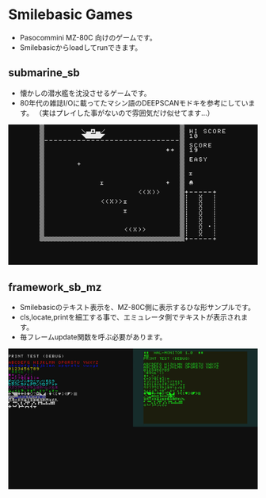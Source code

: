 # Smilebasic Games
- Pasocommini MZ-80C 向けのゲームです。
- Smilebasicからloadしてrunできます。

## submarine_sb
- 懐かしの潜水艦を沈没させるゲームです。
- 80年代の雑誌I/Oに載ってたマシン語のDEEPSCANモドキを参考にしています。
（実はプレイした事がないので雰囲気だけ似せてます…）
<img src="https://raw.githubusercontent.com/sacokoala/smilebasic_games/master/images/submarine_sb_01.png">

## framework_sb_mz
- Smilebasicのテキスト表示を、MZ-80C側に表示するひな形サンプルです。
- cls,locate,printを細工する事で、エミュレータ側でテキストが表示されます。
- 毎フレームupdate関数を呼ぶ必要があります。
<img src="https://raw.githubusercontent.com/sacokoala/smilebasic_games/master/images/framework_sb_mz_01.png">
